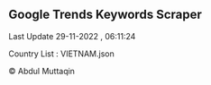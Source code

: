 

## Google Trends Keywords Scraper 
 
Last Update 29-11-2022 , 06:11:24

Country List :
VIETNAM.json



© Abdul Muttaqin 
